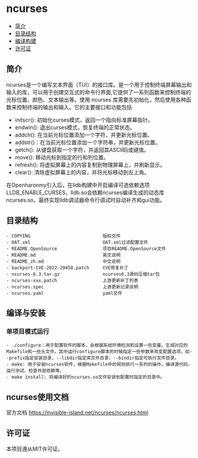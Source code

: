 # ncurses<a name="ZH-CN_TOPIC_0000001106844024"></a>

- [简介](#section11660541593)
- [目录结构](#section367519246426)
- [编译构建](#section137768191623)
- [许可证](#section126611612164217)

## 简介<a name="section11660541593"></a>

ncurses是一个编写文本界面（TUI）的接口库。是一个用于控制终端屏幕输出和输入的库，可以用于创建交互式的命令行界面,它提供了一系列函数来控制终端的光标位置、颜色、文本输出等。使用 ncurses 库需要先初始化，然后使用各种函数来控制终端的输出和输入。它的主要接口和功能包括
- initscr(): 初始化curses模式，返回一个指向标准屏幕指针。
- endwin(): 退出curses模式，恢复终端的正常状态。
- addch(): 在当前光标位置添加一个字符，并更新光标位置。
- addstr()：在当前光标位置添加一个字符串，并更新光标位置。
- getch(): 从键盘获取一个字符，并返回其ASCII码或键值。
- move(): 移动光标到指定的行和列位置。
- refresh(): 将虚拟屏幕上的内容复制到物理屏幕上，并刷新显示。
- clear(): 清除虚拟屏幕上的内容，并将光标移动到左上角。


在Openharonmy引入后，在lldb构建中开启编译可选依赖选项LLDB_ENABLE_CURSES，lldb.so会依赖ncurses编译生成的动态库ncurses.so，最终实现lldb调试器命令行调试时自动补齐和gui功能。
## 目录结构<a name="section367519246426"></a>
```
- COPYING                           版权文件
- OAT.xml                           OAT.xml过滤配置文件
- README.OpenSource                 项目README.OpenSource文件
- README.md                         英文说明
- README_zh.md                      中文说明
- backport-CVE-2022-29458.patch     CVE修复补丁 
- ncurses-6.3.tar.gz                ncurses6.3源码压缩tar包
- ncurses-xxx.patch                 上游更新补丁列表
- ncurses.spec                      上游更新记录说明
- ncurses.yaml                      yaml文件
```
## 编译与安装<a name="section137768191623"></a>

### 单项目模式运行<a name="section1771013213818"></a>

```
- ./configure：用于配置软件的脚本，会根据系统环境检测和设置一些变量，生成对应的Makefile和一些头文件。其中运行configure脚本的时候指定一些参数来改变配置选项，如--prefix指定安装目录，--libdir指定库文件目录，--bindir指定可执行文件目录。
- make: 用于安装ncurses软件，根据Makefile中的规则执行一系列的操作，编译源代码，运行测试，检查外部依赖等。
- make install: 将编译好的ncurses.so文件安装到配置时指定的目录中。
```



## ncurses使用文档
官方文档  https://invisible-island.net/ncurses/ncurses.html


## 许可证<a name="section126611612164217"></a>

本项目遵从MIT许可证。
